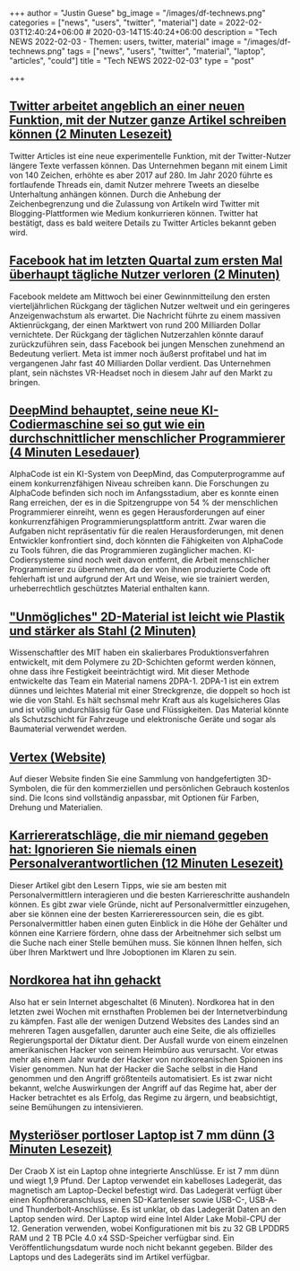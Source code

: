 +++
author = "Justin Guese"
bg_image = "/images/df-technews.png"
categories = ["news", "users", "twitter", "material"]
date = 2022-02-03T12:40:24+06:00 # 2020-03-14T15:40:24+06:00
description = "Tech NEWS 2022-02-03 - Themen: users, twitter, material"
image = "/images/df-technews.png"
tags = ["news", "users", "twitter", "material", "laptop", "articles", "could"]
title = "Tech NEWS 2022-02-03"
type = "post"

+++

## [Twitter arbeitet angeblich an einer neuen Funktion, mit der Nutzer ganze Artikel schreiben können (2 Minuten Lesezeit)](https://9to5mac.com/2022/02/02/twitter-reportedly-working-on-new-feature-to-let-users-write-full-articles/)

 Twitter Articles ist eine neue experimentelle Funktion, mit der Twitter-Nutzer längere Texte verfassen können. Das Unternehmen begann mit einem Limit von 140 Zeichen, erhöhte es aber 2017 auf 280. Im Jahr 2020 führte es fortlaufende Threads ein, damit Nutzer mehrere Tweets an dieselbe Unterhaltung anhängen können. Durch die Anhebung der Zeichenbegrenzung und die Zulassung von Artikeln wird Twitter mit Blogging-Plattformen wie Medium konkurrieren können. Twitter hat bestätigt, dass es bald weitere Details zu Twitter Articles bekannt geben wird.

## [Facebook hat im letzten Quartal zum ersten Mal überhaupt tägliche Nutzer verloren (2 Minuten)](https://www.theverge.com/2022/2/2/22914970/facebook-app-loses-daily-users-first-time-earnings)

 Facebook meldete am Mittwoch bei einer Gewinnmitteilung den ersten vierteljährlichen Rückgang der täglichen Nutzer weltweit und ein geringeres Anzeigenwachstum als erwartet. Die Nachricht führte zu einem massiven Aktienrückgang, der einen Marktwert von rund 200 Milliarden Dollar vernichtete. Der Rückgang der täglichen Nutzerzahlen könnte darauf zurückzuführen sein, dass Facebook bei jungen Menschen zunehmend an Bedeutung verliert. Meta ist immer noch äußerst profitabel und hat im vergangenen Jahr fast 40 Milliarden Dollar verdient. Das Unternehmen plant, sein nächstes VR-Headset noch in diesem Jahr auf den Markt zu bringen.

## [DeepMind behauptet, seine neue KI-Codiermaschine sei so gut wie ein durchschnittlicher menschlicher Programmierer (4 Minuten Lesedauer)](https://www.theverge.com/2022/2/2/22914085/alphacode-ai-coding-program-automatic-deepmind-codeforce)

 AlphaCode ist ein KI-System von DeepMind, das Computerprogramme auf einem konkurrenzfähigen Niveau schreiben kann. Die Forschungen zu AlphaCode befinden sich noch im Anfangsstadium, aber es konnte einen Rang erreichen, der es in die Spitzengruppe von 54 % der menschlichen Programmierer einreiht, wenn es gegen Herausforderungen auf einer konkurrenzfähigen Programmierungsplattform antritt. Zwar waren die Aufgaben nicht repräsentativ für die realen Herausforderungen, mit denen Entwickler konfrontiert sind, doch könnten die Fähigkeiten von AlphaCode zu Tools führen, die das Programmieren zugänglicher machen. KI-Codiersysteme sind noch weit davon entfernt, die Arbeit menschlicher Programmierer zu übernehmen, da der von ihnen produzierte Code oft fehlerhaft ist und aufgrund der Art und Weise, wie sie trainiert werden, urheberrechtlich geschütztes Material enthalten kann.

## ["Unmögliches" 2D-Material ist leicht wie Plastik und stärker als Stahl (2 Minuten)](https://newatlas.com/materials/2d-material-light-plastic-stronger-steel/)

 Wissenschaftler des MIT haben ein skalierbares Produktionsverfahren entwickelt, mit dem Polymere zu 2D-Schichten geformt werden können, ohne dass ihre Festigkeit beeinträchtigt wird. Mit dieser Methode entwickelte das Team ein Material namens 2DPA-1. 2DPA-1 ist ein extrem dünnes und leichtes Material mit einer Streckgrenze, die doppelt so hoch ist wie die von Stahl. Es hält sechsmal mehr Kraft aus als kugelsicheres Glas und ist völlig undurchlässig für Gase und Flüssigkeiten. Das Material könnte als Schutzschicht für Fahrzeuge und elektronische Geräte und sogar als Baumaterial verwendet werden.

## [Vertex (Website)](https://vertex.im/)

 Auf dieser Website finden Sie eine Sammlung von handgefertigten 3D-Symbolen, die für den kommerziellen und persönlichen Gebrauch kostenlos sind. Die Icons sind vollständig anpassbar, mit Optionen für Farben, Drehung und Materialien.

## [Karriereratschläge, die mir niemand gegeben hat: Ignorieren Sie niemals einen Personalverantwortlichen (12 Minuten Lesezeit)](https://index.medium.com/career-advice-nobody-gave-me-never-ignore-a-recruiter-4474eac9556)

 Dieser Artikel gibt den Lesern Tipps, wie sie am besten mit Personalvermittlern interagieren und die besten Karriereschritte aushandeln können. Es gibt zwar viele Gründe, nicht auf Personalvermittler einzugehen, aber sie können eine der besten Karriereressourcen sein, die es gibt. Personalvermittler haben einen guten Einblick in die Höhe der Gehälter und können eine Karriere fördern, ohne dass der Arbeitnehmer sich selbst um die Suche nach einer Stelle bemühen muss. Sie können Ihnen helfen, sich über Ihren Marktwert und Ihre Joboptionen im Klaren zu sein.

## [Nordkorea hat ihn gehackt](https://outline.com/gEPJ2x)

 Also hat er sein Internet abgeschaltet (6 Minuten). Nordkorea hat in den letzten zwei Wochen mit ernsthaften Problemen bei der Internetverbindung zu kämpfen. Fast alle der wenigen Dutzend Websites des Landes sind an mehreren Tagen ausgefallen, darunter auch eine Seite, die als offizielles Regierungsportal der Diktatur dient. Der Ausfall wurde von einem einzelnen amerikanischen Hacker von seinem Heimbüro aus verursacht. Vor etwas mehr als einem Jahr wurde der Hacker von nordkoreanischen Spionen ins Visier genommen. Nun hat der Hacker die Sache selbst in die Hand genommen und den Angriff größtenteils automatisiert. Es ist zwar nicht bekannt, welche Auswirkungen der Angriff auf das Regime hat, aber der Hacker betrachtet es als Erfolg, das Regime zu ärgern, und beabsichtigt, seine Bemühungen zu intensivieren.

## [Mysteriöser portloser Laptop ist 7 mm dünn (3 Minuten Lesezeit)](https://arstechnica.com/gadgets/2022/02/mysterious-port-less-laptop-is-7-mm-thin/)

 Der Craob X ist ein Laptop ohne integrierte Anschlüsse. Er ist 7 mm dünn und wiegt 1,9 Pfund. Der Laptop verwendet ein kabelloses Ladegerät, das magnetisch am Laptop-Deckel befestigt wird. Das Ladegerät verfügt über einen Kopfhöreranschluss, einen SD-Kartenleser sowie USB-C-, USB-A- und Thunderbolt-Anschlüsse. Es ist unklar, ob das Ladegerät Daten an den Laptop senden wird. Der Laptop wird eine Intel Alder Lake Mobil-CPU der 12. Generation verwenden, wobei Konfigurationen mit bis zu 32 GB LPDDR5 RAM und 2 TB PCIe 4.0 x4 SSD-Speicher verfügbar sind. Ein Veröffentlichungsdatum wurde noch nicht bekannt gegeben. Bilder des Laptops und des Ladegeräts sind im Artikel verfügbar.

